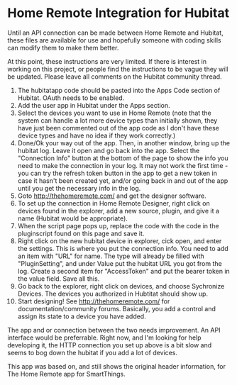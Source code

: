 # Home Remote Integration for Hubitat

Until an API connection can be made between Home Remote and Hubitat, these files are available for use and hopefully someone with coding skills can modify them to make them better.

At this point, these instructions are very limited.   If there is interest in working on this project, or people find the instructions to be vague they will be updated.  Please leave all comments on the Hubitat community thread. 

1) The hubitatapp code should be pasted into the Apps Code section of Hubitat.  OAuth needs to be enabled. 
2) Add the user app in Hubitat under the Apps section. 
3) Select the devices you want to use in Home Remote (note that the system can handle a lot more device types than initially shown, they have just been commented out of the app code as I don't have these device types and have no idea if they work correctly.) 
4) Done/Ok your way out of the app.  Then, in another window, bring up the hubitat log.  Leave it open and go back into the app.  Select the "Connection Info" button at the bottom of the page to show the info you need to make the connection in your log.  It may not work the first time - you can try the refresh token button in the app to get a new token in case it hasn't been created yet, and/or going back in and out of the app until you get the necessary info in the log.  
5) Goto http://thehomeremote.com/ and get the designer software.  
6) To set up the connection in Home Remote Designer, right click on devices found in the explorer, add a new source, plugin, and give it a name (Hubitat would be appropriate).
7) When the script page pops up, replace the code with the code in the pluginscript found on this page and save it.   
8) Right click on the new hubitat device in explorer, cick open, and enter the settings.  This is where you put the connection info.   You need to add an item with "URL" for name. The type will already be filled with "PluginSetting", and under Value put the hubitat URL you got from the log.  Create a second item for "AccessToken" and put the bearer token in the value field.  Save all this. 
9) Go back to the explorer, right click on devices, and choose Sychronize Devices.  The devices you authorized in Hubtitat should show up. 
10) Start designing! See http://thehomeremote.com/ for documentation/community forums.   Basically, you add a control and assign its state to a device you have added.   

The app and or connection between the two needs improvement.  An API interface would be preferrable.   Right now, and I'm looking for help developing it, the HTTP connection you set up above is a bit slow and seems to bog down the hubitat if you add a lot of devices.  

This app was based on, and still shows the original header information, for The Home Remote app for SmartThings.  
